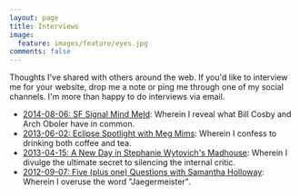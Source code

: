 ```yaml
---
layout: page
title: Interviews
image:
  feature: images/feature/eyes.jpg
comments: false
---
```


Thoughts I've shared with others around the web. If you'd like to interview me
for your website, drop me a note or ping me through one of my social channels.
I'm more than happy to do interviews via email.

- [2014-08-06: SF Signal Mind Meld](http://www.sfsignal.com/archives/2014/08/mind-meld-our-favorite-library-and-bookstore-memories/):
  Wherein I reveal what Bill Cosby and Arch Oboler have in common.
- [2013-06-02: Eclipse Spotlight with Meg Mims](http://megmims.com/2013/06/12/eclipse-spotlight-dark-fantasy-author-david-day/):
  Wherein I confess to drinking both coffee and tea.
- [2013-04-15: A New Day in Stephanie Wytovich's Madhouse](http://joinmeinthemadhouse.blogspot.com/2013/04/its-new-day-in-madhouse.html):
  Wherein I divulge the ultimate secret to silencing the internal critic.
- [2012-09-07: Five (plus one) Questions with Samantha Holloway](http://www.samanthaholloway.com/2012/09/five-plus-one-questions-david-day.html):
  Wherein I overuse the word "Jaegermeister".

